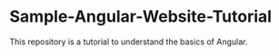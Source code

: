# Sample-Angular-Website-Tutorial
This repository is a tutorial to understand the basics of Angular.
